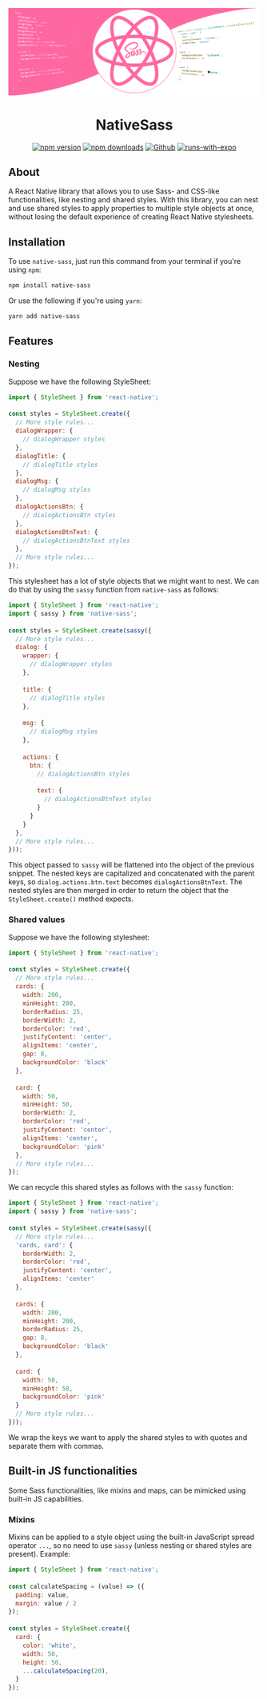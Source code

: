 <div align="center">
<p align="center">
    <img src="./assets/nativesass-banner.png" alt="NativeSass">
    <h1 align="center">NativeSass</h1>
</p>

[![npm version](https://img.shields.io/npm/v/native-sass)](https://www.npmjs.com/package/native-sass)
[![npm downloads](https://img.shields.io/npm/dw/native-sass)](https://www.npmjs.com/package/native-sass)
[![Github](https://img.shields.io/github/license/filipe-2/native-sass)](https://github.com/filipe-2/native-sass)
[![runs-with-expo](https://img.shields.io/badge/Runs%20with%20Expo%20Go-4630EB.svg?style=flat-square&logo=EXPO&labelColor=f3f3f3&logoColor=000)](https://expo.dev/client)
</div>

## About

A React Native library that allows you to use Sass- and CSS-like functionalities, like nesting and shared styles. With this library, you can nest and use shared styles to apply properties to multiple style objects at once, without losing the default experience of creating React Native stylesheets.

## Installation

To use `native-sass`, just run this command from your terminal if you're using `npm`:

```bash
npm install native-sass
```

Or use the following if you're using `yarn`:

```bash
yarn add native-sass
```

## Features

### Nesting

Suppose we have the following StyleSheet:

```javascript
import { StyleSheet } from 'react-native';

const styles = StyleSheet.create({
  // More style rules...
  dialogWrapper: {
    // dialogWrapper styles
  },
  dialogTitle: {
    // dialogTitle styles
  },
  dialogMsg: {
    // dialogMsg styles
  },
  dialogActionsBtn: {
    // dialogActionsBtn styles
  },
  dialogActionsBtnText: {
    // dialogActionsBtnText styles
  },
  // More style rules...
});
```

This stylesheet has a lot of style objects that we might want to nest. We can do that by using the `sassy` function from `native-sass` as follows:

```javascript
import { StyleSheet } from 'react-native';
import { sassy } from 'native-sass';

const styles = StyleSheet.create(sassy({
  // More style rules...
  dialog: {
    wrapper: {
      // dialogWrapper styles
    },
    
    title: {
      // dialogTitle styles
    },

    msg: {
      // dialogMsg styles
    },

    actions: {
      btn: {
        // dialogActionsBtn styles

        text: {
          // dialogActionsBtnText styles
        }
      }
    }
  },
  // More style rules...
}));
```

This object passed to `sassy` will be flattened into the object of the previous snippet. The nested keys are capitalized and concatenated with the parent keys, so `dialog.actions.btn.text` becomes `dialogActionsBtnText`. The nested styles are then merged in order to return the object that the `StyleSheet.create()` method expects.

### Shared values

Suppose we have the following stylesheet:

```javascript
import { StyleSheet } from 'react-native';

const styles = StyleSheet.create({
  // More style rules...
  cards: {
    width: 200,
    minHeight: 200,
    borderRadius: 25,
    borderWidth: 2,
    borderColor: 'red',
    justifyContent: 'center',
    alignItems: 'center',
    gap: 8,
    backgroundColor: 'black'
  },

  card: {
    width: 50,
    minHeight: 50,
    borderWidth: 2,
    borderColor: 'red',
    justifyContent: 'center',
    alignItems: 'center',
    backgroundColor: 'pink'
  },
  // More style rules...
});
```

We can recycle this shared styles as follows with the `sassy` function:

```javascript
import { StyleSheet } from 'react-native';
import { sassy } from 'native-sass';

const styles = StyleSheet.create(sassy({
  // More style rules...
  'cards, card': {
    borderWidth: 2,
    borderColor: 'red',
    justifyContent: 'center',
    alignItems: 'center'
  },

  cards: {
    width: 200,
    minHeight: 200,
    borderRadius: 25,
    gap: 8,
    backgroundColor: 'black'
  },

  card: {
    width: 50,
    minHeight: 50,
    backgroundColor: 'pink'
  }
  // More style rules...
}));
```

We wrap the keys we want to apply the shared styles to with quotes and separate them with commas.

## Built-in JS functionalities

Some Sass functionalities, like mixins and maps, can be mimicked using built-in JS capabilities.

### Mixins

Mixins can be applied to a style object using the built-in JavaScript spread operator `...`, so no need to use `sassy` (unless nesting or shared styles are present). Example:

```javascript
import { StyleSheet } from 'react-native';

const calculateSpacing = (value) => ({
  padding: value,
  margin: value / 2
});

const styles = StyleSheet.create({
  card: {
    color: 'white',
    width: 50,
    height: 50,
    ...calculateSpacing(20),
  }
});
```

